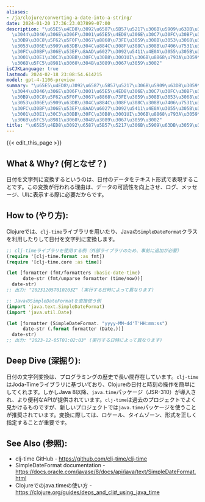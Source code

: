 ```yaml
---
aliases:
- /ja/clojure/converting-a-date-into-a-string/
date: 2024-01-20 17:36:23.037899-07:00
description: "\u65E5\u4ED8\u3092\u6587\u5B57\u5217\u306B\u5909\u63DB\u3059\u308B\u3068\
  \u3044\u3046\u306E\u306F\u3001\u65E5\u4ED8\u306E\u30C7\u30FC\u30BF\u3092\u30C6\u30AD\
  \u30B9\u30C8\u5F62\u5F0F\u3067\u8868\u73FE\u3059\u308B\u3053\u3068\u3067\u3059\u3002\
  \u3053\u306E\u5909\u63DB\u304C\u884C\u308F\u308C\u308B\u7406\u7531\u306F\u3001\u30C7\
  \u30FC\u30BF\u306E\u53EF\u8AAD\u6027\u3092\u5411\u4E0A\u3055\u305B\u3001\u30ED\u30B0\
  \u3001\u30E1\u30C3\u30BB\u30FC\u30B8\u3001UI\u306B\u8868\u793A\u3059\u308B\u969B\
  \u306B\u5FC5\u8981\u3060\u304B\u3089\u3067\u3059\u3002"
isCJKLanguage: true
lastmod: 2024-02-18 23:08:54.614215
model: gpt-4-1106-preview
summary: "\u65E5\u4ED8\u3092\u6587\u5B57\u5217\u306B\u5909\u63DB\u3059\u308B\u3068\
  \u3044\u3046\u306E\u306F\u3001\u65E5\u4ED8\u306E\u30C7\u30FC\u30BF\u3092\u30C6\u30AD\
  \u30B9\u30C8\u5F62\u5F0F\u3067\u8868\u73FE\u3059\u308B\u3053\u3068\u3067\u3059\u3002\
  \u3053\u306E\u5909\u63DB\u304C\u884C\u308F\u308C\u308B\u7406\u7531\u306F\u3001\u30C7\
  \u30FC\u30BF\u306E\u53EF\u8AAD\u6027\u3092\u5411\u4E0A\u3055\u305B\u3001\u30ED\u30B0\
  \u3001\u30E1\u30C3\u30BB\u30FC\u30B8\u3001UI\u306B\u8868\u793A\u3059\u308B\u969B\
  \u306B\u5FC5\u8981\u3060\u304B\u3089\u3067\u3059\u3002"
title: "\u65E5\u4ED8\u3092\u6587\u5B57\u5217\u306B\u5909\u63DB\u3059\u308B"
---
```


{{< edit_this_page >}}

## What & Why? (何となぜ？)

日付を文字列に変換するというのは、日付のデータをテキスト形式で表現することです。この変換が行われる理由は、データの可読性を向上させ、ログ、メッセージ、UIに表示する際に必要だからです。

## How to (やり方):

Clojureでは、`clj-time`ライブラリを用いたり、Javaの`SimpleDateFormat`クラスを利用したりして日付を文字列に変換します。

```clojure
;; clj-timeライブラリを使用する例（外部ライブラリのため、事前に追加が必要）
(require '[clj-time.format :as fmt])
(require '[clj-time.core :as time])

(let [formatter (fmt/formatters :basic-date-time)
      date-str (fmt/unparse formatter (time/now))]
  date-str)
;; 出力: "20231205T010203Z" (実行する日時によって異なります)

;; JavaのSimpleDateFormatを直接使う例
(import 'java.text.SimpleDateFormat)
(import 'java.util.Date)

(let [formatter (SimpleDateFormat. "yyyy-MM-dd'T'HH:mm:ss")
      date-str (.format formatter (Date.))]
  date-str)
;; 出力: "2023-12-05T01:02:03" (実行する日時によって異なります)
```

## Deep Dive (深掘り):

日付の文字列変換は、プログラミングの歴史で長い間存在しています。`clj-time`はJoda-Timeライブラリに基づいており、Clojureの日付と時刻の操作を簡単にしてくれます。しかしJava 8以降、`java.time`パッケージ（JSR-310）が導入され、より便利なAPIが提供されています。`clj-time`は過去のプロジェクトでよく見かけるものですが、新しいプロジェクトでは`java.time`パッケージを使うことが推奨されています。変換に際しては、ロケール、タイムゾーン、形式を正しく指定することが重要です。

## See Also (参照):

- clj-time GitHub - https://github.com/clj-time/clj-time
- SimpleDateFormat documentation - https://docs.oracle.com/javase/8/docs/api/java/text/SimpleDateFormat.html
- Clojureでのjava.timeの使い方 - https://clojure.org/guides/deps_and_cli#_using_java_time

